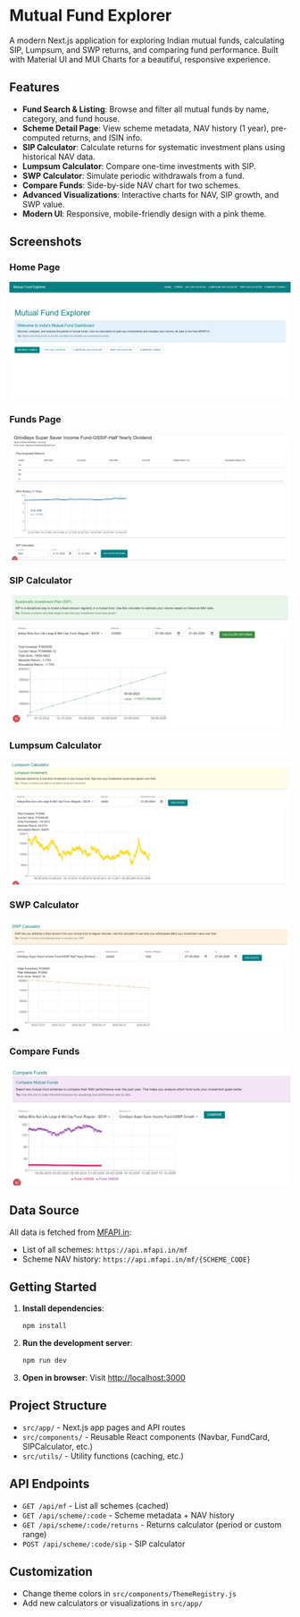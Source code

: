 # Mutual Fund Explorer

A modern Next.js application for exploring Indian mutual funds, calculating SIP, Lumpsum, and SWP returns, and comparing fund performance. Built with Material UI and MUI Charts for a beautiful, responsive experience.

## Features

- **Fund Search & Listing**: Browse and filter all mutual funds by name, category, and fund house.
- **Scheme Detail Page**: View scheme metadata, NAV history (1 year), pre-computed returns, and ISIN info.
- **SIP Calculator**: Calculate returns for systematic investment plans using historical NAV data.
- **Lumpsum Calculator**: Compare one-time investments with SIP.
- **SWP Calculator**: Simulate periodic withdrawals from a fund.
- **Compare Funds**: Side-by-side NAV chart for two schemes.
- **Advanced Visualizations**: Interactive charts for NAV, SIP growth, and SWP value.
- **Modern UI**: Responsive, mobile-friendly design with a pink theme.

## Screenshots

### Home Page
![Home Page](public/images/home_page.png)

### Funds Page
![Funds Listing](public/images/funds_page.png)

### SIP Calculator
![SIP Calculator](public/images/sip_cal.png)

### Lumpsum Calculator
![Lumpsum Calculator](public/images/lumpsum_cal.png)

### SWP Calculator
![SWP Calculator](public/images/swp_cal.png)

### Compare Funds
![Compare Funds](public/images/compare_page.png)


## Data Source

All data is fetched from [MFAPI.in](https://www.mfapi.in/):
- List of all schemes: `https://api.mfapi.in/mf`
- Scheme NAV history: `https://api.mfapi.in/mf/{SCHEME_CODE}`

## Getting Started

1. **Install dependencies**:
	```bash
	npm install
	```
2. **Run the development server**:
	```bash
	npm run dev
	```
3. **Open in browser**:
	Visit [http://localhost:3000](http://localhost:3000)

## Project Structure

- `src/app/` - Next.js app pages and API routes
- `src/components/` - Reusable React components (Navbar, FundCard, SIPCalculator, etc.)
- `src/utils/` - Utility functions (caching, etc.)

## API Endpoints

- `GET /api/mf` - List all schemes (cached)
- `GET /api/scheme/:code` - Scheme metadata + NAV history
- `GET /api/scheme/:code/returns` - Returns calculator (period or custom range)
- `POST /api/scheme/:code/sip` - SIP calculator

## Customization

- Change theme colors in `src/components/ThemeRegistry.js`
- Add new calculators or visualizations in `src/app/`
